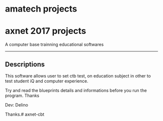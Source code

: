 # amatech projects 
# axnet 2017 projects 

A computer base trainning educational softwares

---------------------------------------------------
Descriptions
---------------------------------------------------
This software allows user to set ctb test, on education subject in other to test 
student iQ and computer experience.

Try and read the blueprints details and informations before you run the program.
Thanks 

Dev: Delino

Thanks.# axnet-cbt
